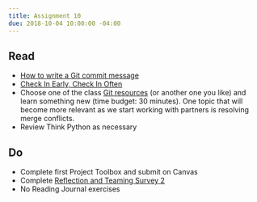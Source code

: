 ```yaml
---
title: Assignment 10
due: 2018-10-04 10:00:00 -04:00
---
```


## Read
 * [How to write a Git commit message](https://chris.beams.io/posts/git-commit/)
 * [Check In Early, Check In Often](https://blog.codinghorror.com/check-in-early-check-in-often/)
 * Choose one of the class [Git resources](/resources/#git) (or another one you like) and learn something new (time budget: 30 minutes). One topic that will become more relevant as we start working with partners is resolving merge conflicts.
 * Review Think Python as necessary


## Do
 * Complete first Project Toolbox and submit on Canvas
 * Complete [Reflection and Teaming Survey 2](https://goo.gl/forms/ZCXxJC6AKPCsTv7k1)
 * No Reading Journal exercises

